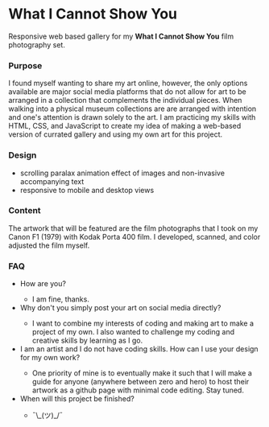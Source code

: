 <h1>What I Cannot Show You</h1>
 Responsive web based gallery for my <b>What I Cannot Show You</b> film photography set.

<h3>Purpose</h3>
I found myself wanting to share my art online, however, the only options available are major social media platforms that do not allow for art to be arranged in a collection that complements the individual pieces. When walking into a physical museum collections are are arranged with intention and one's attention is drawn solely to the art. I am practicing my skills with HTML, CSS, and JavaScript to create my idea of making a web-based version of currated gallery and using my own art for this project.

<h3>Design</h3>
<ul>
    <li>scrolling paralax animation effect of images and non-invasive accompanying text</li>
    <li>responsive to mobile and desktop views</li>
 </ul>

 <h3>Content</h3>
 The artwork that will be featured are the film photographs that I took on my Canon F1 (1979) with Kodak Porta 400 film. I developed, scanned, and color adjusted the film myself.

 <h3>FAQ</h3>
 <ul>
    <li>How are you?</li>
        <ul><li>I am fine, thanks.</li></ul>
    <li>Why don't you simply post your art on social media directly?</li>
        <ul><li>I want to combine my interests of coding and making art to make a project of my own. I also wanted to challenge my coding and creative skills by learning as I go.</li></ul>
    <li>I am an artist and I do not have coding skills. How can I use your design for my own work?</li>
        <ul><li>One priority of mine is to eventually make it such that I will make a guide for anyone (anywhere between zero and hero) to host their artwork as a github page with minimal code editing. Stay tuned.</li></ul>
    <li>When will this project be finished?</li>
        <ul><li>¯\_(ツ)_/¯</li></ul>
 </ul>